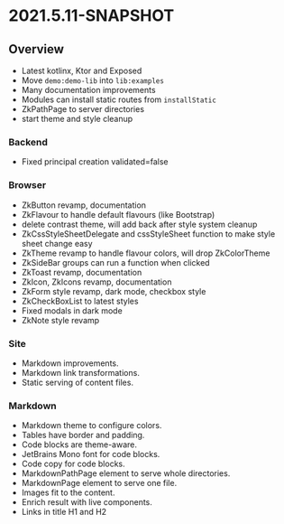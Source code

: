 # 2021.5.11-SNAPSHOT

## Overview

* Latest kotlinx, Ktor and Exposed
* Move `demo:demo-lib` into `lib:examples`
* Many documentation improvements
* Modules can install static routes from `installStatic`
* ZkPathPage to server directories
* start theme and style cleanup

### Backend

* Fixed principal creation validated=false

### Browser

* ZkButton revamp, documentation
* ZkFlavour to handle default flavours (like Bootstrap)
* delete contrast theme, will add back after style system cleanup
* ZkCssStyleSheetDelegate and cssStyleSheet function to make style sheet change easy
* ZkTheme revamp to handle flavour colors, will drop ZkColorTheme
* ZkSideBar groups can run a function when clicked
* ZkToast revamp, documentation
* ZkIcon, ZkIcons revamp, documentation
* ZkForm style revamp, dark mode, checkbox style
* ZkCheckBoxList to latest styles
* Fixed modals in dark mode
* ZkNote style revamp

### Site

* Markdown improvements.
* Markdown link transformations.
* Static serving of content files.

### Markdown

* Markdown theme to configure colors.
* Tables have border and padding.
* Code blocks are theme-aware.
* JetBrains Mono font for code blocks.
* Code copy for code blocks.
* MarkdownPathPage element to serve whole directories.
* MarkdownPage element to serve one file.
* Images fit to the content.
* Enrich result with live components.
* Links in title H1 and H2
